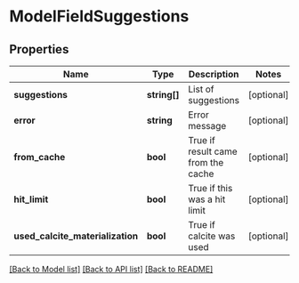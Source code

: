 # ModelFieldSuggestions

## Properties
Name | Type | Description | Notes
------------ | ------------- | ------------- | -------------
**suggestions** | **string[]** | List of suggestions | [optional] 
**error** | **string** | Error message | [optional] 
**from_cache** | **bool** | True if result came from the cache | [optional] 
**hit_limit** | **bool** | True if this was a hit limit | [optional] 
**used_calcite_materialization** | **bool** | True if calcite was used | [optional] 

[[Back to Model list]](../README.md#documentation-for-models) [[Back to API list]](../README.md#documentation-for-api-endpoints) [[Back to README]](../README.md)


